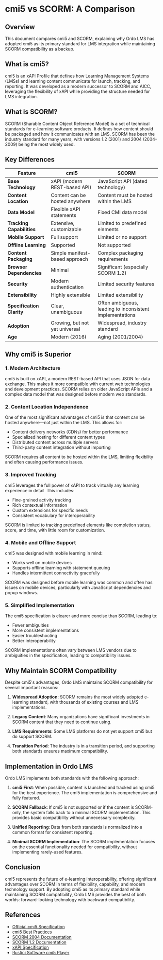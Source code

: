 # cmi5 vs SCORM: A Comparison

## Overview

This document compares cmi5 and SCORM, explaining why Ordo LMS has adopted cmi5 as its primary standard for LMS integration while maintaining SCORM compatibility as a backup.

## What is cmi5?

cmi5 is an xAPI Profile that defines how Learning Management Systems (LMSs) and learning content communicate for launch, tracking, and reporting. It was developed as a modern successor to SCORM and AICC, leveraging the flexibility of xAPI while providing the structure needed for LMS integration.

## What is SCORM?

SCORM (Sharable Content Object Reference Model) is a set of technical standards for e-learning software products. It defines how content should be packaged and how it communicates with an LMS. SCORM has been the industry standard for many years, with versions 1.2 (2001) and 2004 (2004-2009) being the most widely used.

## Key Differences

| Feature | cmi5 | SCORM |
|---------|------|-------|
| **Base Technology** | xAPI (modern REST-based API) | JavaScript API (dated technology) |
| **Content Location** | Content can be hosted anywhere | Content must be hosted within the LMS |
| **Data Model** | Flexible xAPI statements | Fixed CMI data model |
| **Tracking Capabilities** | Extensive, customizable | Limited to predefined elements |
| **Mobile Support** | Full support | Limited or no support |
| **Offline Learning** | Supported | Not supported |
| **Content Packaging** | Simple manifest-based approach | Complex packaging requirements |
| **Browser Dependencies** | Minimal | Significant (especially SCORM 1.2) |
| **Security** | Modern authentication | Limited security features |
| **Extensibility** | Highly extensible | Limited extensibility |
| **Specification Clarity** | Clear, unambiguous | Often ambiguous, leading to inconsistent implementations |
| **Adoption** | Growing, but not yet universal | Widespread, industry standard |
| **Age** | Modern (2016) | Aging (2001/2004) |

## Why cmi5 is Superior

### 1. Modern Architecture

cmi5 is built on xAPI, a modern REST-based API that uses JSON for data exchange. This makes it more compatible with current web technologies and development practices. SCORM relies on older JavaScript APIs and a complex data model that was designed before modern web standards.

### 2. Content Location Independence

One of the most significant advantages of cmi5 is that content can be hosted anywhere—not just within the LMS. This allows for:

- Content delivery networks (CDNs) for better performance
- Specialized hosting for different content types
- Distributed content across multiple servers
- Third-party content integration without importing

SCORM requires all content to be hosted within the LMS, limiting flexibility and often causing performance issues.

### 3. Improved Tracking

cmi5 leverages the full power of xAPI to track virtually any learning experience in detail. This includes:

- Fine-grained activity tracking
- Rich contextual information
- Custom extensions for specific needs
- Consistent vocabulary for interoperability

SCORM is limited to tracking predefined elements like completion status, score, and time, with little room for customization.

### 4. Mobile and Offline Support

cmi5 was designed with mobile learning in mind:

- Works well on mobile devices
- Supports offline learning with statement queuing
- Handles intermittent connectivity gracefully

SCORM was designed before mobile learning was common and often has issues on mobile devices, particularly with JavaScript dependencies and popup windows.

### 5. Simplified Implementation

The cmi5 specification is clearer and more concise than SCORM, leading to:

- Fewer ambiguities
- More consistent implementations
- Easier troubleshooting
- Better interoperability

SCORM implementations often vary between LMS vendors due to ambiguities in the specification, leading to compatibility issues.

## Why Maintain SCORM Compatibility

Despite cmi5's advantages, Ordo LMS maintains SCORM compatibility for several important reasons:

1. **Widespread Adoption**: SCORM remains the most widely adopted e-learning standard, with thousands of existing courses and LMS implementations.

2. **Legacy Content**: Many organizations have significant investments in SCORM content that they need to continue using.

3. **LMS Requirements**: Some LMS platforms do not yet support cmi5 but do support SCORM.

4. **Transition Period**: The industry is in a transition period, and supporting both standards ensures maximum compatibility.

## Implementation in Ordo LMS

Ordo LMS implements both standards with the following approach:

1. **cmi5 First**: When possible, content is launched and tracked using cmi5 for the best experience. The cmi5 implementation is comprehensive and fully featured.

2. **SCORM Fallback**: If cmi5 is not supported or if the content is SCORM-only, the system falls back to a minimal SCORM implementation. This provides basic compatibility without unnecessary complexity.

3. **Unified Reporting**: Data from both standards is normalized into a common format for consistent reporting.

4. **Minimal SCORM Implementation**: The SCORM implementation focuses on the essential functionality needed for compatibility, without implementing rarely-used features.

## Conclusion

cmi5 represents the future of e-learning interoperability, offering significant advantages over SCORM in terms of flexibility, capability, and modern technology support. By adopting cmi5 as its primary standard while maintaining SCORM compatibility, Ordo LMS provides the best of both worlds: forward-looking technology with backward compatibility.

## References

- [Official cmi5 Specification](https://aicc.github.io/CMI-5_Spec_Current/)
- [cmi5 Best Practices](https://aicc.github.io/CMI-5_Spec_Current/best_practices/)
- [SCORM 2004 Documentation](https://scorm.com/scorm-explained/technical-scorm/scorm-2004-overview/)
- [SCORM 1.2 Documentation](https://scorm.com/scorm-explained/technical-scorm/scorm-12-overview/)
- [xAPI Specification](https://github.com/adlnet/xAPI-Spec)
- [Rustici Software cmi5 Player](https://rusticisoftware.com/products/cmi5-player/)
